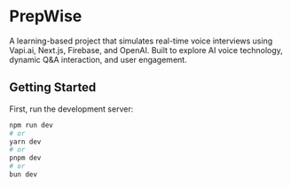 # PrepWise

A learning-based project that simulates real-time voice interviews using Vapi.ai, Next.js, Firebase, and OpenAI. Built to explore AI voice technology, dynamic Q&A interaction, and user engagement.

## Getting Started

First, run the development server:

```bash
npm run dev
# or
yarn dev
# or
pnpm dev
# or
bun dev
